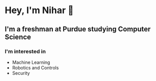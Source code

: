 # Hey, I'm Nihar 👋

## I'm a freshman at Purdue studying Computer Science

### I'm interested in
- Machine Learning
- Robotics and Controls
- Security

